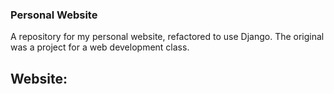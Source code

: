 ### Personal Website
A repository for my personal website, refactored to use Django. The original was a project for a web development class.

## Website:
